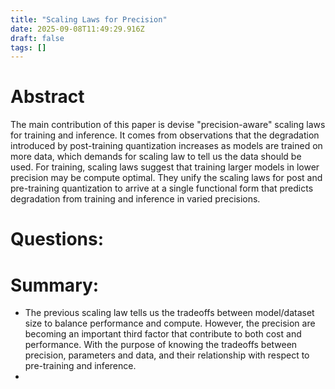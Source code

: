 ```yaml
---
title: "Scaling Laws for Precision"
date: 2025-09-08T11:49:29.916Z
draft: false
tags: []
---
```


Abstract
===========
The main contribution of this paper is devise "precision-aware" scaling laws for training and inference.
It comes from observations that the degradation introduced by post-training quantization increases as models are trained on more data, which demands for scaling law to tell us the data should be used.
For training, scaling laws suggest that training larger models in lower precision may be compute optimal.
They unify the scaling laws for post and pre-training quantization to arrive at a single functional form that predicts degradation from training and inference in varied precisions.


Questions:
===========



Summary:
===========
- The previous scaling law tells us the tradeoffs between model/dataset size to balance performance and compute. However, the precision are becoming an important third factor that contribute to both cost and performance. With the purpose of knowing the tradeoffs between precision, parameters and data, and their relationship with respect to pre-training and inference.
-